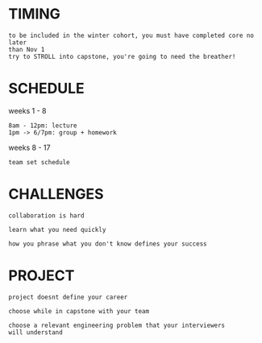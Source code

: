 
# TIMING
    
    to be included in the winter cohort, you must have completed core no later
    than Nov 1
    try to STROLL into capstone, you're going to need the breather!

# SCHEDULE

weeks 1 - 8

    8am - 12pm: lecture
    1pm -> 6/7pm: group + homework

weeks 8 - 17

    team set schedule


# CHALLENGES

    collaboration is hard

    learn what you need quickly

    how you phrase what you don't know defines your success

# PROJECT

    project doesnt define your career

    choose while in capstone with your team

    choose a relevant engineering problem that your interviewers
    will understand


